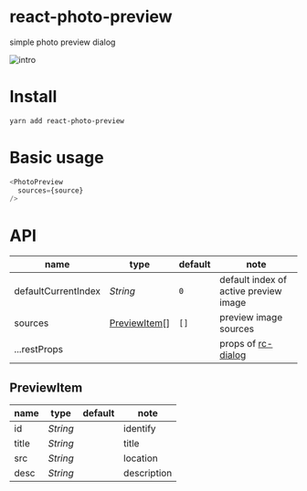 # react-photo-preview

simple photo preview dialog

![intro](https://user-images.githubusercontent.com/920487/158983710-0d7c5bf4-39fe-445f-9ef7-1a1de60af21c.png)

<!-- [![NPM version][npm-image]][npm-url]
[![Downloads][downloads-image]][downloads-url]
[![Minified size][min-size-image]][bundlephobia-url]
[![Gzip size][gzip-size-image]][bundlephobia-url] -->

# Install

```bash
yarn add react-photo-preview
```

# Basic usage

```js
<PhotoPreview
  sources={source}
/>
```
# API


| name                                     | type       | default     | note                                                                                                                                                                                                                                                                                                  |
|------------------------------------------|------------|-------------|-------------------------------------------------------------------------------------------------------------------------------------------------------------------------------------------------------------------------------------------------------------------------------------------------------|
| defaultCurrentIndex                                     | _String_   | `0`     | default index of active preview image |
| sources                                     | [PreviewItem](##PreviewItem)[]   | `[]`     | preview image sources |
| ...restProps                                     |   |      | props of [rc-dialog](https://github.com/react-component/dialog#api) |


## PreviewItem
| name                                     | type       | default     | note                                                                                                                                                                                                                                                                                                  |
|------------------------------------------|------------|-------------|-------------------------------------------------------------------------------------------------------------------------------------------------------------------------------------------------------------------------------------------------------------------------------------------------------|
| id                                     | _String_   |      |  identify |
| title                                     | _String_   |      | title  |
| src                                     | _String_   |      |  location |
| desc                                     | _String_   |      |  description |
